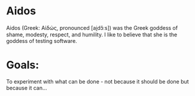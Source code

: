 # Aidos
Aidos (Greek: Αἰδώς, pronounced [ai̯dɔ̌ːs]) was the Greek goddess of shame, modesty, respect, and humility.  I like to believe that she is the goddess of testing software.

# Goals:
To experiment with what can be done - not because it should be done but because it can...

